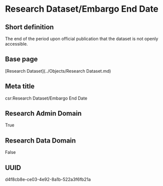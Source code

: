 # Research Dataset/Embargo End Date
## Short definition
The end of the period upon official publication that the dataset is not openly accessible.
## Base page
[Research Dataset](../Objects/Research Dataset.md)
## Meta title
csr:Research Dataset/Embargo End Date
## Research Admin Domain
True
## Research Data Domain
False
## UUID
d4f8cb8e-ce03-4e92-8a1b-522a3f6fb21a
